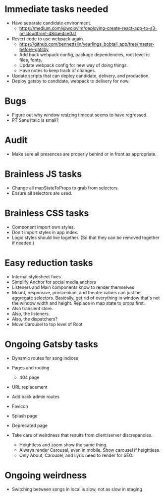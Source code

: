 # Immediate tasks needed
* Have separate candidate environment.
    * https://medium.com/@wolovim/deploying-create-react-app-to-s3-or-cloudfront-48dae4ce0af
* Revert code to use webpack again.
    * https://github.com/bennettslin/yearlings_bobtail_app/tree/master-before-gatsby
    * Add back webpack config, package dependencies, root level rc files, fonts.
    * Update webpack config for new way of doing things.
    * Have notes to keep track of changes.
* Update scripts that can deploy candidate, delivery, and production.
* Deploy gatsby to candidate, webpack to delivery for now.

# Bugs
* Figure out why window resizing timeout seems to have regressed.
* PT Sans Italic is small?

# Audit
* Make sure all presences are properly behind or in front as appropriate.

# Brainless JS tasks
* Change all mapStateToProps to grab from selectors
* Ensure all selectors are used.

# Brainless CSS tasks
* Component import own styles.
* Don't import styles in app index.
* Logic styles should live together. (So that they can be removed together if needed.)

# Easy reduction tasks
* Internal stylesheet fixes
* Simplify Anchor for social media anchors
* Listeners and Main components know to render themselves
* Mount, responsive, proscenium, and theatre values can just be aggregate selectors. Basically, get rid of everything in window that's not the window width and height. Replace in map state to props first.
* Also transient store.
* Also, the listeners.
* Also, the dispatchers?
* Move Carousel to top level of Root

# Ongoing Gatsby tasks
* Dynamic routes for song indices
* Pages and routing
    * 404 page
* URL replacement
* Add back admin routes

* Favicon
* Splash page
* Deprecated page
* Take care of weirdness that results from client/server discrepancies.
    * Heightless and zoom show the same thing.
    * Always render Carousel, even in mobile. Show carousel if heightless.
    * Only About, Carousel, and Lyric need to render for SEO.

# Ongoing weirdness
* Switching between songs in local is slow, not as slow in staging
